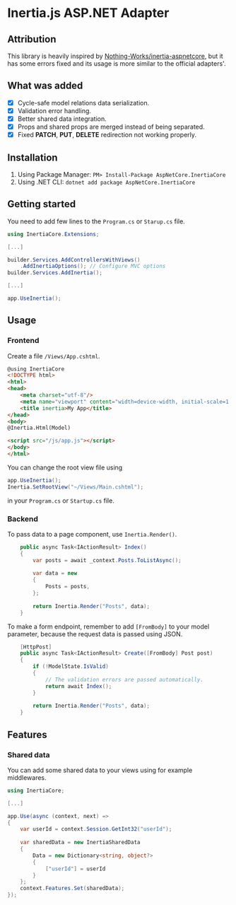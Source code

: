 # Inertia.js ASP.NET Adapter

## Attribution

This library is heavily inspired
by [Nothing-Works/inertia-aspnetcore](https://github.com/Nothing-Works/inertia-aspnetcore), but it has some errors fixed
and its usage is more similar to the official adapters'.

## What was added

- [x] Cycle-safe model relations data serialization.
- [x] Validation error handling.
- [x] Better shared data integration.
- [x] Props and shared props are merged instead of being separated.
- [x] Fixed **PATCH**, **PUT**, **DELETE** redirection not working properly.

## Installation

1. Using Package Manager: `PM> Install-Package AspNetCore.InertiaCore`
2. Using .NET CLI: `dotnet add package AspNetCore.InertiaCore`

## Getting started

You need to add few lines to the `Program.cs` or `Starup.cs` file.

```csharp
using InertiaCore.Extensions;

[...]

builder.Services.AddControllersWithViews()
    .AddInertiaOptions(); // Configure MVC options
builder.Services.AddInertia();

[...]

app.UseInertia();
```

## Usage

### Frontend

Create a file `/Views/App.cshtml`.

```html
@using InertiaCore
<!DOCTYPE html>
<html>
<head>
    <meta charset="utf-8"/>
    <meta name="viewport" content="width=device-width, initial-scale=1.0"/>
    <title inertia>My App</title>
</head>
<body>
@Inertia.Html(Model)

<script src="/js/app.js"></script>
</body>
</html>
```

You can change the root view file using

```csharp
app.UseInertia();
Inertia.SetRootView("~/Views/Main.cshtml");
```

in your `Program.cs` or `Startup.cs` file.

### Backend

To pass data to a page component, use `Inertia.Render()`.

```csharp
    public async Task<IActionResult> Index()
    {
        var posts = await _context.Posts.ToListAsync();
        
        var data = new
        {
            Posts = posts,
        };
        
        return Inertia.Render("Posts", data);
    }
```

To make a form endpoint, remember to add `[FromBody]` to your model parameter, because the request data is passed using
JSON.

```csharp
    [HttpPost]
    public async Task<IActionResult> Create([FromBody] Post post)
    {
        if (!ModelState.IsValid)
        {
            // The validation errors are passed automatically.
            return await Index();
        }
        
        return Inertia.Render("Posts", data);
    }
```

## Features

### Shared data

You can add some shared data to your views using for example middlewares.

```csharp
using InertiaCore;

[...]

app.Use(async (context, next) =>
{
    var userId = context.Session.GetInt32("userId");
    
    var sharedData = new InertiaSharedData
    {
        Data = new Dictionary<string, object?>
        {
            ["userId"] = userId
        }
    };
    context.Features.Set(sharedData);
});
```
